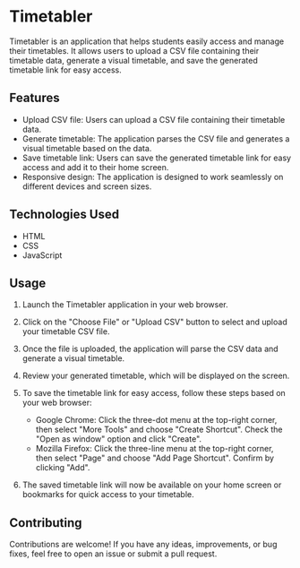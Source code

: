 
# Timetabler

Timetabler is an application that helps students easily access and manage their timetables. It allows users to upload a CSV file containing their timetable data, generate a visual timetable, and save the generated timetable link for easy access.

## Features

- Upload CSV file: Users can upload a CSV file containing their timetable data.
- Generate timetable: The application parses the CSV file and generates a visual timetable based on the data.
- Save timetable link: Users can save the generated timetable link for easy access and add it to their home screen.
- Responsive design: The application is designed to work seamlessly on different devices and screen sizes.

## Technologies Used

- HTML
- CSS
- JavaScript

## Usage

1. Launch the Timetabler application in your web browser.

2. Click on the "Choose File" or "Upload CSV" button to select and upload your timetable CSV file.

3. Once the file is uploaded, the application will parse the CSV data and generate a visual timetable.

4. Review your generated timetable, which will be displayed on the screen.

5. To save the timetable link for easy access, follow these steps based on your web browser:
    - Google Chrome: Click the three-dot menu at the top-right corner, then select "More Tools" and choose "Create Shortcut". Check the "Open as window" option and click "Create".
    - Mozilla Firefox: Click the three-line menu at the top-right corner, then select "Page" and choose "Add Page Shortcut". Confirm by clicking "Add".

6. The saved timetable link will now be available on your home screen or bookmarks for quick access to your timetable.

## Contributing

Contributions are welcome! If you have any ideas, improvements, or bug fixes, feel free to open an issue or submit a pull request.


